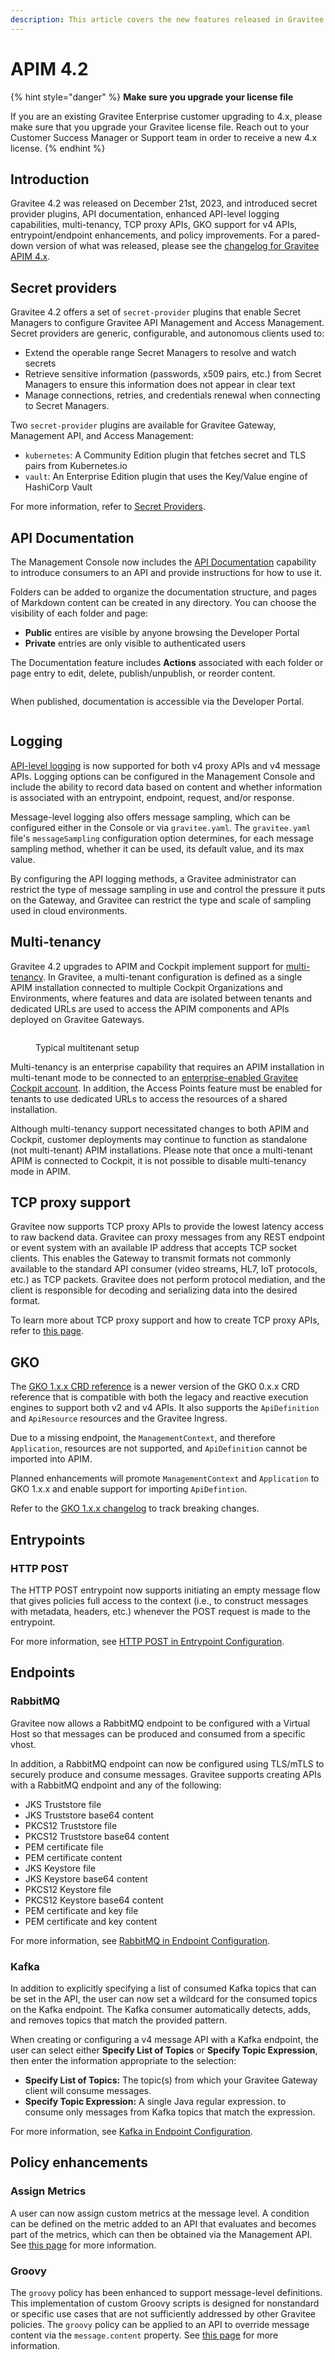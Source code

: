 ```yaml
---
description: This article covers the new features released in Gravitee API Management 4.2
---
```


# APIM 4.2

{% hint style="danger" %}
**Make sure you upgrade your license file**

If you are an existing Gravitee Enterprise customer upgrading to 4.x, please make sure that you upgrade your Gravitee license file. Reach out to your Customer Success Manager or Support team in order to receive a new 4.x license.
{% endhint %}

## Introduction

Gravitee 4.2 was released on December 21st, 2023, and introduced secret provider plugins, API documentation, enhanced API-level logging capabilities, multi-tenancy, TCP proxy APIs, GKO support for v4 APIs, entrypoint/endpoint enhancements, and policy improvements. For a pared-down version of what was released, please see the [changelog for Gravitee APIM 4.x](broken-reference).

## Secret providers

Gravitee 4.2 offers a set of `secret-provider` plugins that enable Secret Managers to configure Gravitee API Management and Access Management. Secret providers are generic, configurable, and autonomous clients used to:

* Extend the operable range Secret Managers to resolve and watch secrets
* Retrieve sensitive information (passwords, x509 pairs, etc.) from Secret Managers to ensure this information does not appear in clear text
* Manage connections, retries, and credentials renewal when connecting to Secret Managers.&#x20;

Two `secret-provider` plugins are available for Gravitee Gateway, Management API, and Access Management:

* `kubernetes`: A Community Edition plugin that fetches secret and TLS pairs from Kubernetes.io
* `vault`: An Enterprise Edition plugin that uses the Key/Value engine of HashiCorp Vault

For more information, refer to [Secret Providers](broken-reference).

## API Documentation

The Management Console now includes the [API Documentation](broken-reference) capability to introduce consumers to an API and provide instructions for how to use it.&#x20;

Folders can be added to organize the documentation structure, and pages of Markdown content can be created in any directory. You can choose the visibility of each folder and page:

* **Public** entires are visible by anyone browsing the Developer Portal
* **Private** entries are only visible to authenticated users

The Documentation feature includes **Actions** associated with each folder or page entry to edit, delete, publish/unpublish, or reorder content.

<figure><img src="../../.gitbook/assets/docs_editing.png" alt=""><figcaption></figcaption></figure>

When published, documentation is accessible via the Developer Portal.

<figure><img src="../../.gitbook/assets/docs_dev portal docs.png" alt=""><figcaption></figcaption></figure>

## Logging

[API-level logging](../../getting-started/configuration/configure-apim-management-api/logging.md) is now supported for both v4 proxy APIs and v4 message APIs. Logging options can be configured in the Management Console and include the ability to record data based on content and whether information is associated with an entrypoint, endpoint, request, and/or response.&#x20;

Message-level logging also offers message sampling, which can be configured either in the Console or via `gravitee.yaml`. The `gravitee.yaml` file's `messageSampling` configuration option determines, for each message sampling method, whether it can be used, its default value, and its max value.&#x20;

By configuring the API logging methods, a Gravitee administrator can restrict the type of message sampling in use and control the pressure it puts on the Gateway, and Gravitee can restrict the type and scale of sampling used in cloud environments.

## Multi-tenancy

Gravitee 4.2 upgrades to APIM and Cockpit implement support for [multi-tenancy](broken-reference). In Gravitee, a multi-tenant configuration is defined as a single APIM installation connected to multiple Cockpit Organizations and Environments, where features and data are isolated between tenants and dedicated URLs are used to access the APIM components and APIs deployed on Gravitee Gateways.&#x20;

<figure><img src="https://slabstatic.com/prod/uploads/6lql0jy7/posts/images/mNhfcqTUgEOXngJNcAcdIf1o.png" alt=""><figcaption><p>Typical multitenant setup</p></figcaption></figure>

Multi-tenancy is an enterprise capability that requires an APIM installation in multi-tenant mode to be connected to an [enterprise-enabled Gravitee Cockpit account](https://documentation.gravitee.io/platform-overview/gravitee-essentials/gravitee-offerings-ce-vs-ee#enterprise-version-of-gravitee-cockpit). In addition, the Access Points feature must be enabled for tenants to use dedicated URLs to access the resources of a shared installation.

Although multi-tenancy support necessitated changes to both APIM and Cockpit, customer deployments may continue to function as standalone (not multi-tenant) APIM installations. Please note that once a multi-tenant APIM is connected to Cockpit, it is not possible to disable multi-tenancy mode in APIM.

## TCP proxy support

Gravitee now supports TCP proxy APIs to provide the lowest latency access to raw backend data. Gravitee can proxy messages from any REST endpoint or event system with an available IP address that accepts TCP socket clients. This enables the Gateway to transmit formats not commonly available to the standard API consumer (video streams, HL7, IoT protocols, etc.) as TCP packets. Gravitee does not perform protocol mediation, and the client is responsible for decoding and serializing data into the desired format.

To learn more about TCP proxy support and how to create TCP proxy APIs, refer to [this page](broken-reference).

## GKO

The [GKO 1.x.x CRD reference](https://github.com/gravitee-io/gravitee-kubernetes-operator/blob/beta/docs/api/reference.md) is a newer version of the GKO 0.x.x CRD reference that is compatible with both the legacy and reactive execution engines to support both v2 and v4 APIs. It also supports the `ApiDefinition` and `ApiResource` resources and the Gravitee Ingress.&#x20;

Due to a missing endpoint, the `ManagementContext`, and therefore `Application`, resources are not supported, and `ApiDefinition` cannot be imported into APIM.&#x20;

Planned enhancements will promote `ManagementContext` and `Application` to GKO 1.x.x and enable support for importing `ApiDefintion`.

Refer to the [GKO 1.x.x changelog](https://github.com/gravitee-io/gravitee-kubernetes-operator/releases/tag/1.0.0-beta.1) to track breaking changes.

## Entrypoints

### HTTP POST

The HTTP POST entrypoint now supports initiating an empty message flow that gives policies full access to the context (i.e., to construct messages with metadata, headers, etc.) whenever the POST request is made to the entrypoint.&#x20;

For more information, see [HTTP POST in Entrypoint Configuration](../../guides/api-configuration/v4-api-configuration/entrypoint-configuration.md#http-post).

## Endpoints

### RabbitMQ

Gravitee now allows a RabbitMQ endpoint to be configured with a Virtual Host so that messages can be produced and consumed from a specific vhost.

In addition, a RabbitMQ endpoint can now be configured using TLS/mTLS to securely produce and consume messages. Gravitee supports creating APIs with a RabbitMQ endpoint and any of the following:

* JKS Truststore file
* JKS Truststore base64 content
* PKCS12 Truststore file
* PKCS12 Truststore base64 content
* PEM certificate file
* PEM certificate content
* JKS Keystore file
* JKS Keystore base64 content
* PKCS12 Keystore file
* PKCS12 Keystore base64 content
* PEM certificate and key file
* PEM certificate and key content

For more information, see [RabbitMQ in Endpoint Configuration](../../guides/api-configuration/v4-api-configuration/endpoint-configuration.md#rabbitmq).

### Kafka

In addition to explicitly specifying a list of consumed Kafka topics that can be set in the API, the user can now set a wildcard for the consumed topics on the Kafka endpoint. The Kafka consumer automatically detects, adds, and removes topics that match the provided pattern.&#x20;

When creating or configuring a v4 message API with a Kafka endpoint, the user can select either **Specify List of Topics** or **Specify Topic Expression**, then enter the information appropriate to the selection:

* **Specify List of Topics:** The topic(s) from which your Gravitee Gateway client will consume messages.
* **Specify Topic Expression:** A single Java regular expression.  to consume only messages from Kafka topics that match the expression.

For more information, see [Kafka in Endpoint Configuration](../../guides/api-configuration/v4-api-configuration/endpoint-configuration.md#kafka).

## Policy enhancements

### Assign Metrics

A user can now assign custom metrics at the message level. A condition can be defined on the metric added to an API that evaluates and becomes part of the metrics, which can then be obtained via the Management API. See [this page](../../reference/policy-reference/assign-metrics.md) for more information.

### Groovy

The `groovy` policy has been enhanced to support message-level definitions. This implementation of custom Groovy scripts is designed for nonstandard or specific use cases that are not sufficiently addressed by other Gravitee policies. The `groovy` policy can be applied to an API to override message content via the `message.content` property. See [this page](../../reference/policy-reference/groovy.md) for more information.
